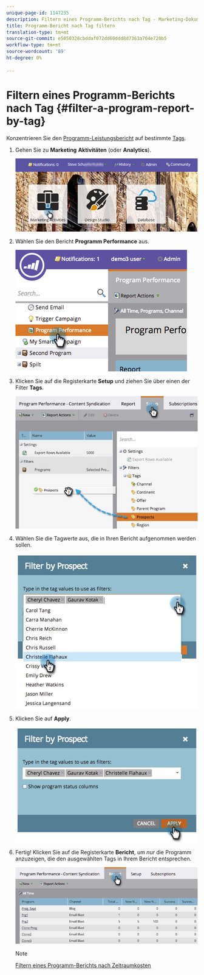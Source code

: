 ```yaml
---
unique-page-id: 1147235
description: Filtern eines Programm-Berichts nach Tag - Marketing-Dokumente - Produktdokumentation
title: Programm-Bericht nach Tag filtern
translation-type: tm+mt
source-git-commit: e5050328cbddaf072dd60ddd8d7363a704e720b5
workflow-type: tm+mt
source-wordcount: '89'
ht-degree: 0%

---
```



# Filtern eines Programm-Berichts nach Tag {#filter-a-program-report-by-tag}

Konzentrieren Sie den [Programm-Leistungsbericht](/help/marketo/product-docs/core-marketo-concepts/programs/program-performance-report/create-a-program-performance-report.md) auf bestimmte [Tags](/help/marketo/product-docs/core-marketo-concepts/programs/working-with-programs/understanding-tags.md).

1. Gehen Sie zu **Marketing** **Aktivitäten** (oder **Analytics**).

   ![](assets/login-marketing-activities.png)

1. Wählen Sie den Bericht **Programm Performance** aus.

   ![](assets/image2014-9-23-16-3a12-3a36.png)

1. Klicken Sie auf die Registerkarte **Setup** und ziehen Sie über einen der Filter **Tags**.

   ![](assets/prospects.jpg)

1. Wählen Sie die Tagwerte aus, die in Ihren Bericht aufgenommen werden sollen.

   ![](assets/prospect1.jpg)

1. Klicken Sie auf **Apply**.

   ![](assets/prospect2.jpg)

1. Fertig! Klicken Sie auf die Registerkarte **Bericht**, um _nur_ die Programm anzuzeigen, die den ausgewählten Tags in Ihrem Bericht entsprechen.

   ![](assets/image2014-9-23-16-3a14-3a42.png)

   >[!NOTE]
   >
   >[Filtern eines Programm-Berichts nach Zeitraumkosten](/help/marketo/product-docs/core-marketo-concepts/programs/program-performance-report/filter-a-program-report-by-period-cost.md)
